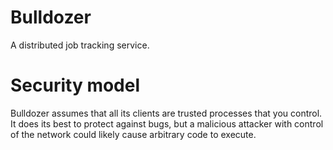 # Bulldozer

A distributed job tracking service.

# Security model

Bulldozer assumes that all its clients are trusted processes that you
control. It does its best to protect against bugs, but a malicious
attacker with control of the network could likely cause arbitrary code
to execute.

